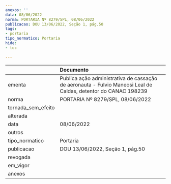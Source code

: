 ```yaml
---
anexos: ''
data: 08/06/2022
norma: PORTARIA Nº 8279/SPL, 08/06/2022
publicacao: DOU 13/06/2022, Seção 1, pág.50
tags:
- portaria
tipo_normatico: Portaria
hide: 
- toc 
 
---
```


|                    | Documento                                                                                                       |
|:-------------------|:----------------------------------------------------------------------------------------------------------------|
| ementa             | Publica ação administrativa de cassação de aeronauta -  Fulvio Maneosi Leal de Caldas, detentor do CANAC 198239 |
| norma              | PORTARIA Nº 8279/SPL, 08/06/2022                                                                                |
| tornada_sem_efeito |                                                                                                                 |
| alterada           |                                                                                                                 |
| data               | 08/06/2022                                                                                                      |
| outros             |                                                                                                                 |
| tipo_normatico     | Portaria                                                                                                        |
| publicacao         | DOU 13/06/2022, Seção 1, pág.50                                                                                 |
| revogada           |                                                                                                                 |
| em_vigor           |                                                                                                                 |
| anexos             |                                                                                                                 |